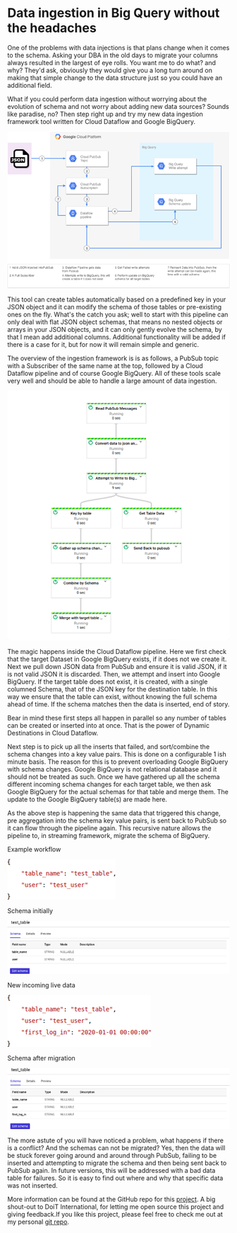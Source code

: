 # Data ingestion in Big Query without the headaches

One of the problems with data injections is that plans change when it comes to the schema. Asking your DBA in the old days to migrate your columns always resulted in the largest of eye rolls. You want me to do what? and why? They'd ask, obviously they would give you a long turn around on making that simple change to the data structure just so you could have an additional field.

What if you could perform data ingestion without worrying about the evolution of schema and not worry about adding new data sources? Sounds like paradise, no? Then step right up and try my new data ingestion framework tool written for Cloud Dataflow and Google BigQuery.

![](SchemaMigrator.png?raw=true)

This tool can create tables automatically based on a predefined key in your JSON object and it can modify the schema of those tables or pre-existing ones on the fly. What's the catch you ask; well to start with this pipeline can only deal with flat JSON object schemas, that means no nested objects or arrays in your JSON objects, and it can only gently evolve the schema, by that I mean add additional columns. Additional functionality will be added if there is a case for it, but for now it will remain simple and generic.

The overview of the ingestion framework is is as follows, a PubSub topic with a Subscriber of the same name at the top, followed by a Cloud Dataflow pipeline and of course Google BigQuery. All of these tools scale very well and should be able to handle a large amount of data ingestion.

![](SchemaMigratorDAG.png?raw=true)

The magic happens inside the Cloud Dataflow pipeline. Here we first check that the target Dataset in Google BigQuery exists, if it does not we create it. Next we pull down JSON data from PubSub and ensure it is valid JSON, if it is not valid JSON it is discarded. Then, we attempt and insert into Google BigQuery. If the target table does not exist, it is created, with a single columned Schema, that of the JSON key for the destination table. In this way we ensure that the table can exist, without knowing the full schema ahead of time. If the schema matches then the data is inserted, end of story.

Bear in mind these first steps all happen in parallel so any number of tables can be created or inserted into at once. That is the power of Dynamic Destinations in Cloud Dataflow.

Next step is to pick up all the inserts that failed, and sort/combine the schema changes into a key value pairs. This is done on a configurable 1 ish minute basis. The reason for this is to prevent overloading Google BigQuery with schema changes. Google BigQuery is not relational database and it should not be treated as such. Once we have gathered up all the schema different incoming schema changes for each target table, we then ask Google BigQuery for the actual schemas for that table and merge them. The update to the Google BigQuery table(s) are made here.

As the above step is happening the same data that triggered this change, pre aggregation into the schema key value pairs, is sent back to PubSub so it can flow through the pipeline again. This recursive nature allows the pipeline to, in streaming framework, migrate the schema of BigQuery.

Example workflow

![](simple_json.png?raw=true)

Schema initially

![](simple_schema_init.png?raw=true)


New incoming live data

![](simple_json_add_field.png?raw=true)

Schema after migration

![](simple_schema_final.png?raw=true)


The more astute of you will have noticed a problem, what happens if there is a conflict? And the schemas can not be migrated? Yes, then the data will be stuck forever going around and around through PubSub, failing to be inserted and attempting to migrate the schema and then being sent back to PubSub again. In future versions, this will be addressed with a bad data table for failures. So it is easy to find out where and why that specific data was not inserted.

More information can be found at the GitHub repo for this [project](https://github.com/doitintl/dataflow-bigquery-schema-migrator-insert). A big shout-out to DoiT International, for letting me open source this project and giving feedback.If you like this project, please feel free to check me out at my personal [git repo](https://gitlab.com/dark0dave).
